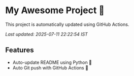 # My Awesome Project 🚀

This project is automatically updated using GitHub Actions.

_Last updated: 2025-07-11 22:22:54 IST_

## Features
- Auto-update README using Python 🐍
- Auto Git push with GitHub Actions 🤖
